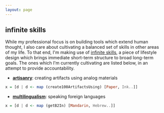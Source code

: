 ```yaml
---
layout: page
---
```


## infinite skills

While my professional focus is on building tools which extend human thought, I also care about cultivating a balanced set of skills in other areas of my life. To that end, I'm making use of [infinite skills](/reflections/infinite-skills), a piece of lifestyle design which brings immediate short-term structure to broad long-term goals. The ones which I'm currently cultivating are listed below, in an attempt to provide accountability.

- **[artisanry](/artisanry)**: creating artifacts using analog materials

```haskell
x = [d | d <- map (create100ArtifactsUsing) [Paper, Ink..]]
```

- **[multilingualism](/reflections/logogram-alchemy)**: speaking foreign languages

```haskell
x = [d | d <- map (getB2In) [Mandarin, Hebrew..]]
```
